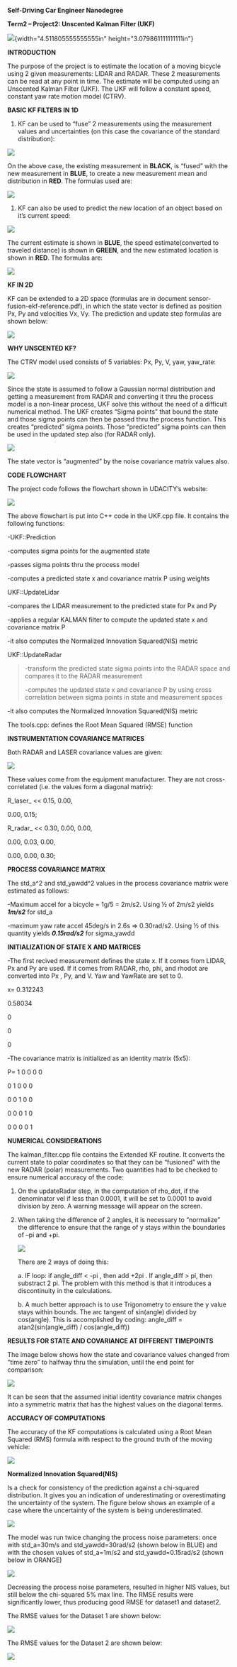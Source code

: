 **Self-Driving Car Engineer Nanodegree**

**Term2 – Project2: Unscented Kalman Filter (UKF)**

![](./media/image1.jpeg){width="4.511805555555555in"
height="3.079861111111111in"}

**INTRODUCTION**

The purpose of the project is to estimate the location of a moving
bicycle using 2 given measurements: LIDAR and RADAR. These 2
measurements can be read at any point in time. The estimate will be
computed using an Unscented Kalman Filter (UKF). The UKF will follow a
constant speed, constant yaw rate motion model (CTRV).

**BASIC KF FILTERS IN 1D**

1.  KF can be used to “fuse” 2 measurements using the measurement values
    and uncertainties (on this case the covariance of the standard
    distribution):

![](./media/image2.jpeg)

On the above case, the existing measurement in **BLACK**, is “fused”
with the new measurement in **BLUE**, to create a new measurement mean
and distribution in **RED**. The formulas used are:

![](./media/image3.jpeg)

1.  KF can also be used to predict the new location of an object based
    on it’s current speed:

![](./media/image4.jpeg)

The current estimate is shown in **BLUE**, the speed estimate(converted
to traveled distance) is shown in **GREEN**, and the new estimated
location is shown in **RED**. The formulas are:

![](./media/image5.jpeg)

**KF IN 2D**

KF can be extended to a 2D space (formulas are in document
sensor-fusion-ekf-reference.pdf), in which the state vector is defined
as position Px, Py and velocities Vx, Vy. The prediction and update step
formulas are shown below:

![](./media/image6.jpeg)

**WHY UNSCENTED KF?**

The CTRV model used consists of 5 variables: Px, Py, V, yaw, yaw\_rate:

![](./media/image7.png)

Since the state is assumed to follow a Gaussian normal distribution and
getting a measurement from RADAR and converting it thru the process
model is a non-linear process, UKF solve this without the need of a
difficult numerical method. The UKF creates “Sigma points” that bound
the state and those sigma points can then be passed thru the process
function. This creates “predicted” sigma points. Those “predicted” sigma
points can then be used in the updated step also (for RADAR only).

![](./media/image8.png)

The state vector is “augmented” by the noise covariance matrix values
also.

**CODE FLOWCHART**

The project code follows the flowchart shown in UDACITY’s website:

![](./media/image9.png)

The above flowchart is put into C++ code in the UKF.cpp file. It
contains the following functions:

-UKF::Prediction

-computes sigma points for the augmented state

-passes sigma points thru the process model

-computes a predicted state x and covariance matrix P using weights

UKF::UpdateLidar

-compares the LIDAR measurement to the predicted state for Px and Py

-applies a regular KALMAN filter to compute the updated state x and
covariance matrix P

-it also computes the Normalized Innovation Squared(NIS) metric

UKF::UpdateRadar

> -transform the predicted state sigma points into the RADAR space and
> compares it to the RADAR measurement
>
> -computes the updated state x and covariance P by using cross
> correlation between sigma points in state and measurement spaces

-it also computes the Normalized Innovation Squared(NIS) metric

The tools.cpp: defines the Root Mean Squared (RMSE) function

**INSTRUMENTATION COVARIANCE MATRICES**

Both RADAR and LASER covariance values are given:

![](./media/image10.png)

These values come from the equipment manufacturer. They are not
cross-correlated (i.e. the values form a diagonal matrix):

R\_laser\_ &lt;&lt; 0.15, 0.00,

0.00, 0.15;

R\_radar\_ &lt;&lt; 0.30, 0.00, 0.00,

0.00, 0.03, 0.00,

0.00, 0.00, 0.30;

**PROCESS COVARIANCE MATRIX**

The std\_a\^2 and std\_yawdd\^2 values in the process covariance matrix
were estimated as follows:

-Maximum accel for a bicycle = 1g/5 = 2m/s2. Using ½ of 2m/s2 yields
***1m/s2*** for std\_a

-maximum yaw rate accel 45deg/s in 2.6s =&gt; 0.30rad/s2. Using ½ of
this quantity yields ***0.15rad/s2*** for sigma\_yawdd

**INITIALIZATION OF STATE X AND MATRICES**

-The first recived measurement defines the state x. If it comes from
LIDAR, Px and Py are used. If it comes from RADAR, rho, phi, and rhodot
are converted into Px , Py, and V. Yaw and YawRate are set to 0.

x= 0.312243

0.58034

0

0

0

-The covariance matrix is initialized as an identity matrix (5x5):

P= 1 0 0 0 0

0 1 0 0 0

0 0 1 0 0

0 0 0 1 0

0 0 0 0 1

**NUMERICAL CONSIDERATIONS**

The kalman\_filter.cpp file contains the Extended KF routine. It
converts the current state to polar coordinates so that they can be
“fusioned” with the new RADAR (polar) measurements. Two quantities had
to be checked to ensure numerical accuracy of the code:

1.  On the updateRadar step, in the computation of rho\_dot, if the
    denominator vel if less than 0.0001, it will be set to 0.0001 to
    avoid division by zero. A warning message will appear on the screen.

2.  When taking the difference of 2 angles, it is necessary to
    “normalize” the difference to ensure that the range of y stays
    within the boundaries of –pi and +pi.

    ![](./media/image11.png)

    There are 2 ways of doing this:

    a.  IF loop: if angle\_diff &lt; -pi , then add +2pi . If
        angle\_diff &gt; pi, then substract 2 pi. The problem with this
        method is that it introduces a discontinuity in
        the calculations.

    b.  A much better approach is to use Trigonometry to ensure the y
        value stays within bounds. The arc tangent of sin(angle) divided
        by cos(angle). This is accomplished by coding: angle\_diff
        = atan2(sin(angle\_diff) / cos(angle\_diff))

**RESULTS FOR STATE AND COVARIANCE AT DIFFERENT TIMEPOINTS**

The image below shows how the state and covariance values changed from
“time zero” to halfway thru the simulation, until the end point for
comparison:

![](./media/image12.png)

It can be seen that the assumed initial identity covariance matrix
changes into a symmetric matrix that has the highest values on the
diagonal terms.

**ACCURACY OF COMPUTATIONS**

The accuracy of the KF computations is calculated using a Root Mean
Squared (RMS) formula with respect to the ground truth of the moving
vehicle:

![](./media/image13.jpeg)

**Normalized Innovation Squared(NIS)**

Is a check for consistency of the prediction against a chi-squared
distribution. It gives you an indication of underestimating or
overestimating the uncertainty of the system. The figure below shows an
example of a case where the uncertainty of the system is being
underestimated.

![](./media/image14.png)

The model was run twice changing the process noise parameters: once with
std\_a=30m/s and std\_yawdd=30rad/s2 (shown below in BLUE) and with the
chosen values of std\_a=1m/s2 and std\_yawdd=0.15rad/s2 (shown below in
ORANGE)

![](./media/image15.png)

Decreasing the process noise parameters, resulted in higher NIS values,
but still below the chi-squared 5% max line. The RMSE results were
significantly lower, thus producing good RMSE for dataset1 and dataset2.

The RMSE values for the Dataset 1 are shown below:

![](./media/image16.png)

The RMSE values for the Dataset 2 are shown below:

![](./media/image17.png)
